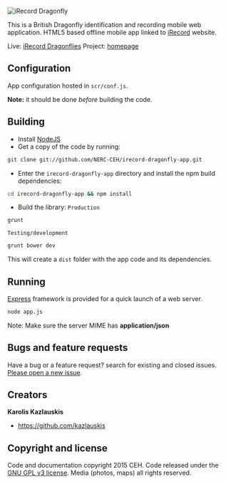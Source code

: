 ![iRecord Dragonfly](https://github.com/NERC-CEH/irecord-dragonfly-app/blob/master/src/images/app_logo.png)

This is a British Dragonfly identification and recording mobile web application. 
HTML5 based offline mobile app linked to [iRecord](http://www.brc.ac.uk/irecord/) website.

Live: [iRecord Dragonflies](http://www.irecord.org.uk/dragonflies)
Project: [homepage](http://www.brc.ac.uk/article/irecord-dragonflies-mobile-app)

## Configuration

App configuration hosted in `scr/conf.js`.

**Note:** it should be done *before* building the code.


## Building

- Install [NodeJS](http://nodejs.org/)
- Get a copy of the code by running:

```bash
git clone git://github.com/NERC-CEH/irecord-dragonfly-app.git
```

- Enter the `irecord-dragonfly-app` directory and install the npm build dependencies:

```bash
cd irecord-dragonfly-app && npm install
```

- Build the library: 
`Production`

```bash
grunt
```

`Testing/development` 

```bash
grunt bower dev
```


This will create a `dist` folder with the app code and its dependencies.


## Running

[Express](http://expressjs.com/) framework is provided for a quick launch of a web server.

```bash
node app.js
```

Note: Make sure the server MIME has **application/json** 


## Bugs and feature requests

Have a bug or a feature request? search for existing and closed issues. [Please open a new issue](https://github.com/NERC-CEH/mobile_dragonfly/issues).


## Creators

**Karolis Kazlauskis**

- <https://github.com/kazlauskis>


## Copyright and license

Code and documentation copyright 2015 CEH. Code released under the [GNU GPL v3 license](LICENSE).
Media (photos, maps) all rights reserved.